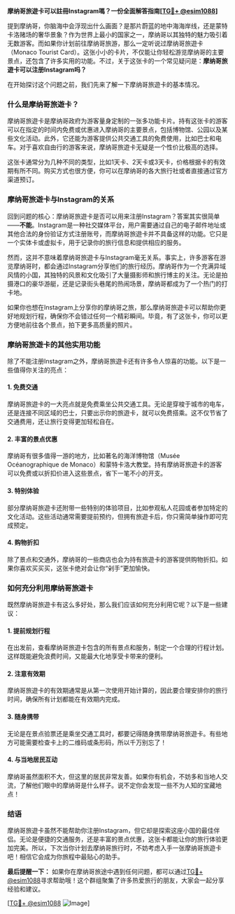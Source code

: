 **摩纳哥旅遊卡可以註冊Instagram嗎？一份全面解答指南[[TG💪+ @esim1088](https://t.me/s/esim1088)]**

提到摩纳哥，你脑海中会浮现出什么画面？是那片蔚蓝的地中海海岸线，还是蒙特卡洛赌场的奢华景象？作为世界上最小的国家之一，摩纳哥以其独特的魅力吸引着无数游客。而如果你计划前往摩纳哥旅游，那么一定听说过摩纳哥旅遊卡（Monaco Tourist Card）。这张小小的卡片，不仅能让你轻松游览摩纳哥的主要景点，还包含了许多实用的功能。不过，关于这张卡的一个常见疑问是：**摩纳哥旅遊卡可以注册Instagram吗？**

在开始探讨这个问题之前，我们先来了解一下摩纳哥旅遊卡的基本情况。

### **什么是摩纳哥旅遊卡？**

摩纳哥旅遊卡是摩纳哥政府为游客量身定制的一张多功能卡片。持有这张卡的游客可以在指定的时间内免费或优惠进入摩纳哥的主要景点，包括博物馆、公园以及某些文化活动。此外，它还能为游客提供公共交通工具的免费使用，比如巴士和电车。对于喜欢自由行的游客来说，摩纳哥旅遊卡无疑是一个性价比极高的选择。

这张卡通常分为几种不同的类型，比如1天卡、2天卡或3天卡，价格根据卡的有效期有所不同。购买方式也很方便，你可以在摩纳哥的各大旅行社或者直接通过官方渠道预订。

### **摩纳哥旅遊卡与Instagram的关系**

回到问题的核心：摩纳哥旅遊卡是否可以用来注册Instagram？答案其实很简单——**不能**。Instagram是一种社交媒体平台，用户需要通过自己的电子邮件地址或其他合法的身份验证方式注册账号，而摩纳哥旅遊卡并不具备这样的功能。它只是一个实体卡或虚拟卡，用于记录你的旅行信息和提供相应的服务。

然而，这并不意味着摩纳哥旅遊卡与Instagram毫无关系。事实上，许多游客在游览摩纳哥时，都会通过Instagram分享他们的旅行经历。摩纳哥作为一个充满异域风情的小国，其独特的风景和文化吸引了大量摄影师和旅行博主的关注。无论是拍摄港口的豪华游艇，还是记录街头巷尾的热闹场景，摩纳哥都成为了一个热门的打卡地。

如果你也想在Instagram上分享你的摩纳哥之旅，那么摩纳哥旅遊卡可以帮助你更好地规划行程，确保你不会错过任何一个精彩瞬间。毕竟，有了这张卡，你可以更方便地前往各个景点，拍下更多高质量的照片。

### **摩纳哥旅遊卡的其他实用功能**

除了不能注册Instagram之外，摩纳哥旅遊卡还有许多令人惊喜的功能。以下是一些值得你关注的亮点：

#### **1. 免费交通**
摩纳哥旅遊卡的一大亮点就是免费乘坐公共交通工具。无论是穿梭于城市的电车，还是连接不同区域的巴士，只要出示你的旅遊卡，就可以免费搭乘。这不仅节省了交通费用，还让旅行变得更加轻松自在。

#### **2. 丰富的景点优惠**
摩纳哥有很多值得一游的地方，比如著名的海洋博物馆（Musée Océanographique de Monaco）和蒙特卡洛大教堂。持有摩纳哥旅遊卡的游客可以免费或以折扣价进入这些景点，省下一笔不小的开支。

#### **3. 特别体验**
部分摩纳哥旅遊卡还附带一些特别的体验项目，比如参观私人花园或者参加特定的文化活动。这些活动通常需要提前预约，但拥有旅遊卡后，你只需简单操作即可完成预定。

#### **4. 购物折扣**
除了景点和交通外，摩纳哥的一些商店也会为持有旅遊卡的游客提供购物折扣。如果你喜欢买买买，这张卡绝对会让你“剁手”更加愉快。

### **如何充分利用摩纳哥旅遊卡**

既然摩纳哥旅遊卡有这么多好处，那么我们应该如何充分利用它呢？以下是一些建议：

#### **1. 提前规划行程**
在出发前，查看摩纳哥旅遊卡包含的所有景点和服务，制定一个合理的行程计划。这样既能避免浪费时间，又能最大化地享受卡带来的便利。

#### **2. 注意有效期**
摩纳哥旅遊卡的有效期通常是从第一次使用开始计算的，因此要合理安排你的旅行时间，确保所有计划都能在有效期内完成。

#### **3. 随身携带**
无论是在景点验票还是乘坐交通工具时，都要记得随身携带摩纳哥旅遊卡。有些地方可能需要检查卡上的二维码或条形码，所以千万别忘了！

#### **4. 与当地居民互动**
摩纳哥虽然面积不大，但这里的居民非常友善。如果你有机会，不妨多和当地人交流，了解他们眼中的摩纳哥是什么样子。说不定你会发现一些不为人知的宝藏地点！

### **结语**

摩纳哥旅遊卡虽然不能帮助你注册Instagram，但它却是探索这座小国的最佳伴侣。无论是便捷的交通服务，还是丰富的景点优惠，这张卡都能让你的旅行体验更加完美。所以，下次当你计划去摩纳哥旅行时，不妨考虑入手一张摩纳哥旅遊卡吧！相信它会成为你旅程中最贴心的助手。

**最后提醒一下：** 如果你在摩纳哥旅途中遇到任何问题，都可以通过[TG💪+ @esim1088](https://t.me/s/esim1088)寻求帮助哦！这个群组聚集了许多热爱旅行的朋友，大家会一起分享经验和建议。

[[TG💪+ @esim1088](https://t.me/s/esim1088) ![Image](https://i.postimg.cc/4NQfJmqS/Snipaste-2025-05-13-00-14-12.png)]